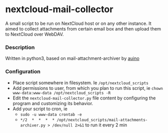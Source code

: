 # nextcloud-mail-collector
A small script to be run on NextCloud host or on any other instance.
It aimed to collect attachments from certain email box and then upload them to NextCloud over WebDAV.

### Description ###

Written in python3, based on mail-attachment-archiver by [auino](https://github.com/auino/mail-attachments-archiver)

### Configuration ###

 - Place script somewhere in filesystem. Ie `/opt/nextcloud_scripts`
 - Add permissions to user, from which you plan to run this script, ie `chown www-data:www-data /opt/nextcloud_scripts -R`
 - Edit the `nextcloud-mail-collector.py` file content by configuring the program and customizing its behavior.
 - Add your script to cron, ie
   - `sudo -u www-data crontab -e`
   - `*/2  *  *  *  * /opt/nextcloud_scripts/mail-attachments-archiver.py > /dev/null 2>&1` to run it every 2 min
